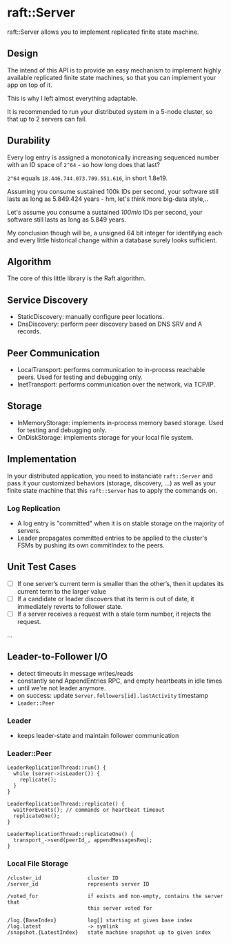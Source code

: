 
# raft::Server

raft::Server allows you to implement replicated finite state machine.

## Design

The intend of this API is to provide an easy mechanism to implement
highly available replicated finite state machines, so that you can implement
your app on top of it.

This is why I left almost everything adaptable.

It is recommended to run your distributed system in a 5-node cluster,
so that up to 2 servers can fail.

## Durability

Every log entry is assigned a monotonically increasing sequenced number
with an ID space of `2^64` - so how long does that last?

`2^64` equals `18.446.744.073.709.551.616`, in short 1.8e19.

Assuming you consume sustained 100k IDs per second, your software still lasts
as long as 5.849.424 years - hm, let's think more big-data style,..

Let's assume you consume a sustained *100mio* IDs per second, your
software still lasts as long as 5.849 years.

My conclusion though will be, a unsigned 64 bit integer for identifying
each and every little historical change within a database surely looks
sufficient.

## Algorithm

The core of this little library is the Raft algorithm.

## Service Discovery

- StaticDiscovery: manually configure peer locations.
- DnsDiscovery: perform peer discovery based on DNS SRV and A records.

## Peer Communication

- LocalTransport: performs communication to in-process reachable peers. Used for testing and debugging only.
- InetTransport: performs communication over the network, via TCP/IP.

## Storage

- InMemoryStorage: implements in-process memory based storage. Used for testing and debugging only.
- OnDiskStorage: implements storage for your local file system.

## Implementation

In your distributed application, you need to instanciate `raft::Server` and
pass it your customized behaviors (storage, discovery, ...) as well as your
finite state machine that this `raft::Server` has to apply the commands on.

### Log Replication

- A log entry is "committed" when it is on stable storage on the majority of servers.
- Leader propagates committed entries to be applied to the cluster's FSMs
  by pushing its own commitIndex to the peers.

## Unit Test Cases

* [ ] If one server’s current term is smaller than the other’s, then it updates its current term to the larger value
* [ ] If a candidate or leader discovers that its term is out of date, it immediately reverts to follower state.
* [ ] If a server receives a request with a stale term number, it rejects the request.

...

## Leader-to-Follower I/O

- detect timeouts in message writes/reads
- constantly send AppendEntries RPC, and empty heartbeats in idle times
- until we're not leader anymore.
- on success: update `Server.followers[id].lastActivity` timestamp
- `Leader::Peer`

### Leader
- keeps leader-state and maintain follower communication

### Leader::Peer

```
LeaderReplicationThread::run() {
  while (server->isLeader()) {
    replicate();
  }
}

LeaderReplicationThread::replicate() {
  waitForEvents(); // commands or heartbeat timeout
  replicateOne();
}

LeaderReplicationThread::replicateOne() {
  transport_->send(peerId_, appendMessagesReq);
}
```

### Local File Storage

```
/cluster_id               cluster ID
/server_id                represents server ID

/voted_for                if exists and non-empty, contains the server that
                          this server voted for

/log.{BaseIndex}          log[] starting at given base index
/log.latest               -> symlink
/snapshot.{LatestIndex}   state machine snapshot up to given index
```

